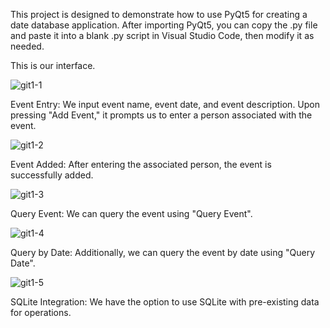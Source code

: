 This project is designed to demonstrate how to use PyQt5 for creating a date database application.
After importing PyQt5, you can copy the .py file and paste it into a blank .py script in Visual Studio Code, then modify it as needed.

This is our interface. 

![git1-1](https://github.com/Marufata12/History_database_pyqt/assets/148039790/3c708dd5-2f94-4886-a811-0856b81125b6)

Event Entry: We input event name, event date, and event description. Upon pressing "Add Event," it prompts us to enter a person associated with the event.

![git1-2](https://github.com/Marufata12/History_database_pyqt/assets/148039790/e26019a7-c945-498c-86ee-ee306d354099)

Event Added: After entering the associated person, the event is successfully added.

![git1-3](https://github.com/Marufata12/History_database_pyqt/assets/148039790/cdf218aa-474b-402f-99cb-d44c8c1fa2b0)

Query Event: We can query the event using "Query Event".

![git1-4](https://github.com/Marufata12/History_database_pyqt/assets/148039790/983a86ba-87a8-407d-bbab-1da664d4b3b1)

Query by Date: Additionally, we can query the event by date using "Query Date".

![git1-5](https://github.com/Marufata12/History_database_pyqt/assets/148039790/ea960317-c77f-4d02-a514-de3c7d38e3ae)

SQLite Integration: We have the option to use SQLite with pre-existing data for operations.
